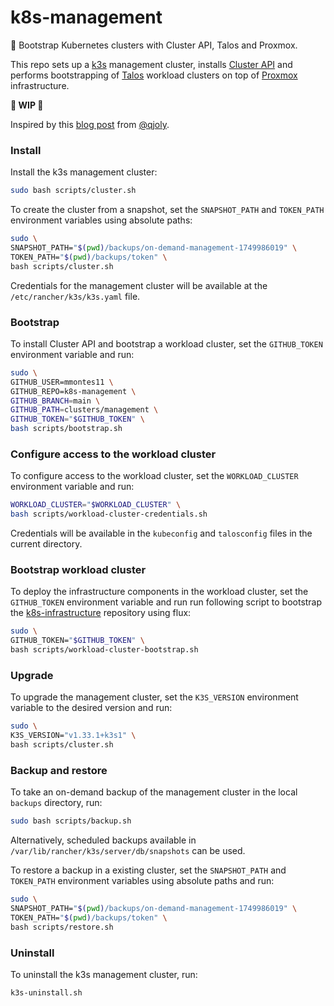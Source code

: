 # k8s-management
🐢 Bootstrap Kubernetes clusters with Cluster API, Talos and Proxmox.

This repo sets up a [k3s](https://github.com/k3s-io/k3s) management cluster, installs [Cluster API](https://cluster-api.sigs.k8s.io/) and performs bootstrapping of [Talos](https://www.talos.dev/) workload clusters on top of [Proxmox](https://www.proxmox.com/) infrastructure.

__🚧 WIP 🚧__

Inspired by this [blog post](https://a-cup-of.coffee/blog/talos-capi-proxmox/) from [@qjoly](https://github.com/qjoly/).

### Install

Install the k3s management cluster:

```bash
sudo bash scripts/cluster.sh
```

To create the cluster from a snapshot, set the `SNAPSHOT_PATH` and `TOKEN_PATH` environment variables using absolute paths:

```bash
sudo \
SNAPSHOT_PATH="$(pwd)/backups/on-demand-management-1749986019" \
TOKEN_PATH="$(pwd)/backups/token" \
bash scripts/cluster.sh
```

Credentials for the management cluster will be available at the `/etc/rancher/k3s/k3s.yaml` file.

### Bootstrap

To install Cluster API and bootstrap a workload cluster, set the `GITHUB_TOKEN` environment variable and run:

```bash
sudo \
GITHUB_USER=mmontes11 \
GITHUB_REPO=k8s-management \ 
GITHUB_BRANCH=main \
GITHUB_PATH=clusters/management \
GITHUB_TOKEN="$GITHUB_TOKEN" \
bash scripts/bootstrap.sh
```

### Configure access to the workload cluster

To configure access to the workload cluster, set the `WORKLOAD_CLUSTER` environment variable and run:

````bash
WORKLOAD_CLUSTER="$WORKLOAD_CLUSTER" \
bash scripts/workload-cluster-credentials.sh
````

Credentials will be available in the `kubeconfig` and `talosconfig` files in the current directory.

### Bootstrap workload cluster

To deploy the infrastructure components in the workload cluster, set the `GITHUB_TOKEN` environment variable and run run following script to bootstrap the [k8s-infrastructure](https://github.com/mmontes11/k8s-infrastructure) repository using flux:

````bash
sudo \
GITHUB_TOKEN="$GITHUB_TOKEN" \
bash scripts/workload-cluster-bootstrap.sh
````

### Upgrade

To upgrade the management cluster, set the `K3S_VERSION` environment variable to the desired version and run:

```bash
sudo \
K3S_VERSION="v1.33.1+k3s1" \
bash scripts/cluster.sh
```

### Backup and restore

To take an on-demand backup of the management cluster in the local `backups` directory, run:

```bash
sudo bash scripts/backup.sh
```
Alternatively, scheduled backups available in `/var/lib/rancher/k3s/server/db/snapshots` can be used.

To restore a backup in a existing cluster, set the `SNAPSHOT_PATH` and `TOKEN_PATH` environment variables using absolute paths and run:

```bash
sudo \
SNAPSHOT_PATH="$(pwd)/backups/on-demand-management-1749986019" \
TOKEN_PATH="$(pwd)/backups/token" \
bash scripts/restore.sh
```

### Uninstall

To uninstall the k3s management cluster, run:

```bash
k3s-uninstall.sh
``` 